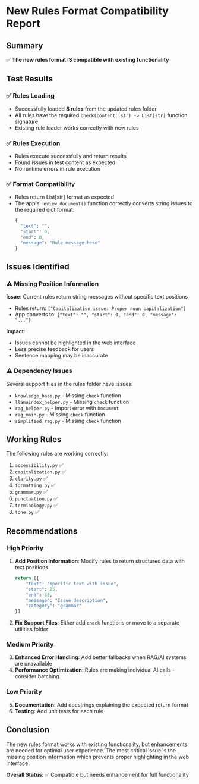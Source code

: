 # New Rules Format Compatibility Report

## Summary

✅ **The new rules format IS compatible with existing functionality**

## Test Results

### ✅ Rules Loading
- Successfully loaded **8 rules** from the updated rules folder
- All rules have the required `check(content: str) -> List[str]` function signature
- Existing rule loader works correctly with new rules

### ✅ Rules Execution
- Rules execute successfully and return results
- Found issues in test content as expected
- No runtime errors in rule execution

### ✅ Format Compatibility
- Rules return List[str] format as expected
- The app's `review_document()` function correctly converts string issues to the required dict format:
  ```python
  {
    "text": "",
    "start": 0, 
    "end": 0,
    "message": "Rule message here"
  }
  ```

## Issues Identified

### ⚠️ Missing Position Information
**Issue**: Current rules return string messages without specific text positions
- Rules return: `["Capitalization issue: Proper noun capitalization"]`
- App converts to: `{"text": "", "start": 0, "end": 0, "message": "..."}`

**Impact**: 
- Issues cannot be highlighted in the web interface
- Less precise feedback for users
- Sentence mapping may be inaccurate

### ⚠️ Dependency Issues
Several support files in the rules folder have issues:
- `knowledge_base.py` - Missing `check` function
- `llamaindex_helper.py` - Missing `check` function  
- `rag_helper.py` - Import error with `Document`
- `rag_main.py` - Missing `check` function
- `simplified_rag.py` - Missing `check` function

## Working Rules

The following rules are working correctly:
1. `accessibility.py` ✅
2. `capitalization.py` ✅
3. `clarity.py` ✅
4. `formatting.py` ✅
5. `grammar.py` ✅
6. `punctuation.py` ✅
7. `terminology.py` ✅
8. `tone.py` ✅

## Recommendations

### High Priority
1. **Add Position Information**: Modify rules to return structured data with text positions
   ```python
   return [{
       "text": "specific text with issue",
       "start": 25,
       "end": 35,
       "message": "Issue description",
       "category": "grammar"
   }]
   ```

2. **Fix Support Files**: Either add `check` functions or move to a separate utilities folder

### Medium Priority
3. **Enhanced Error Handling**: Add better fallbacks when RAG/AI systems are unavailable
4. **Performance Optimization**: Rules are making individual AI calls - consider batching

### Low Priority
5. **Documentation**: Add docstrings explaining the expected return format
6. **Testing**: Add unit tests for each rule

## Conclusion

The new rules format works with existing functionality, but enhancements are needed for optimal user experience. The most critical issue is the missing position information which prevents proper highlighting in the web interface.

**Overall Status**: ✅ Compatible but needs enhancement for full functionality
